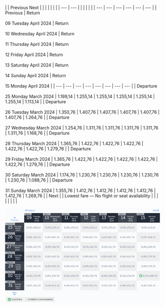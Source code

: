 |     | Previous Next |     |     |     |     |     |     |
| --- | --- |     |     |     |     |     |     | --- | --- | --- | --- | --- | --- |
| Previous | Return<br><br>09 Tuesday April 2024 | Return<br><br>10 Wednesday April 2024 | Return<br><br>11 Thursday April 2024 | Return<br><br>12 Friday April 2024 | Return<br><br>13 Saturday April 2024 | Return<br><br>14 Sunday April 2024 | Return<br><br>15 Monday April 2024 |
| --- | --- | --- | --- | --- | --- | --- | --- |
| Departure<br><br>25 Monday March 2024 | 1.199,14 | 1.255,14 | 1.255,14 | 1.255,14 | 1.255,14 | 1.255,14 | 1.113,14 |
| Departure<br><br>26 Tuesday March 2024 | 1.350,76 | 1.407,76 | 1.407,76 | 1.407,76 | 1.407,76 | 1.407,76 | 1.264,76 |
| Departure<br><br>27 Wednesday March 2024 | 1.254,76 | 1.311,76 | 1.311,76 | 1.311,76 | 1.311,76 | 1.311,76 | 1.168,76 |
| Departure<br><br>28 Thursday March 2024 | 1.365,76 | 1.422,76 | 1.422,76 | 1.422,76 | 1.422,76 | 1.422,76 | 1.279,76 |
| Departure<br><br>29 Friday March 2024 | 1.365,76 | 1.422,76 | 1.422,76 | 1.422,76 | 1.422,76 | 1.422,76 | 1.279,76 |
| Departure<br><br>30 Saturday March 2024 | 1.174,76 | 1.230,76 | 1.230,76 | 1.230,76 | 1.230,76 | 1.230,76 | 1.088,76 |
| Departure<br><br>31 Sunday March 2024 | 1.355,76 | 1.412,76 | 1.412,76 | 1.412,76 | 1.412,76 | 1.412,76 | 1.269,76 |
| Next |
| Lowest fare — No flight or seat availability |     |     |     |     |     |     |     |

![](turkish-airlines.png)